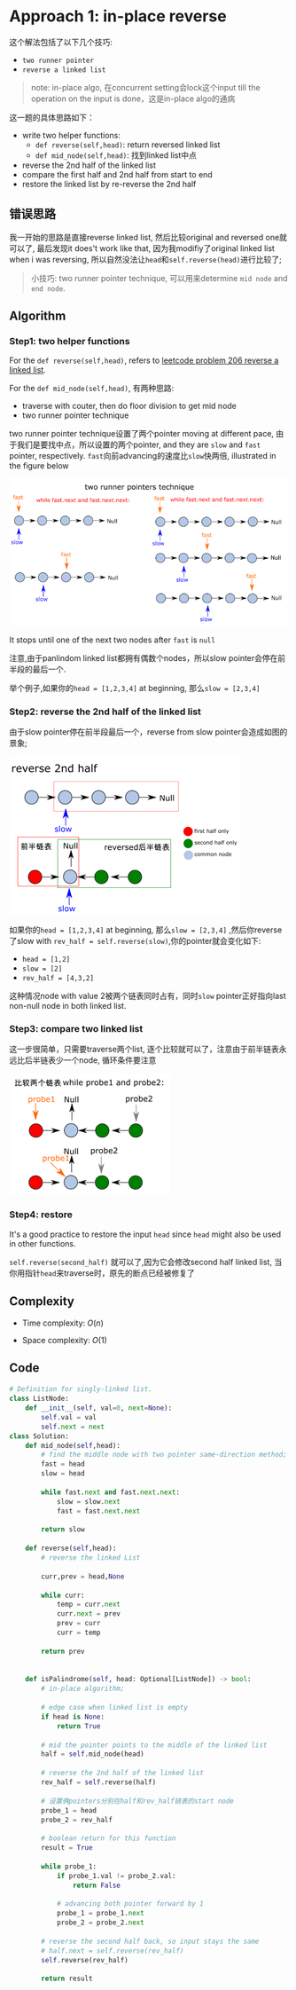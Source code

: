
# Approach 1: in-place reverse 
<!-- Describe your approach to solving the problem. -->
这个解法包括了以下几个技巧:
- `two runner pointer`
- `reverse a linked list`

> note: in-place algo, 在concurrent setting会lock这个input till the operation on the input is done，这是in-place algo的通病

这一题的具体思路如下：
- write two helper functions:
  - `def reverse(self,head)`: return reversed linked list
  - `def mid_node(self,head)`: 找到linked list中点
- reverse the 2nd half of the linked list
- compare the first half and 2nd half from start to end
- restore the linked list by re-reverse the 2nd half


## 错误思路
我一开始的思路是直接reverse linked list, 然后比较original and reversed one就可以了, 最后发现it does't work like that, 因为我modifiy了original linked list when i was reversing, 所以自然没法让`head`和`self.reverse(head)`进行比较了;


> 小技巧: two runner pointer technique, 可以用来determine `mid node` and `end node`.


## Algorithm
<!-- Describe your first thoughts on how to solve this problem. -->
### Step1: two helper functions

For the `def reverse(self,head)`, refers to [leetcode problem 206 reverse a linked list](../206-reverse-linked-list/README.md).

For the `def mid_node(self,head)`, 有两种思路:
- traverse with couter, then do floor division to get mid node
- two runner pointer technique

two runner pointer technique设置了两个pointer moving at different pace, 由于我们是要找中点，所以设置的两个pointer, and they are `slow` and `fast` pointer, respectively. `fast`向前advancing的速度比`slow`快两倍, illustrated in the figure below

![](img1.png)

It stops until one of the next two nodes after `fast` is `null`

注意,由于panlindom linked list都拥有偶数个nodes，所以slow pointer会停在前半段的最后一个.


举个例子,如果你的`head = [1,2,3,4]` at beginning, 那么`slow = [2,3,4]` 


### Step2: reverse the 2nd half of the linked list

由于slow pointer停在前半段最后一个，reverse from slow pointer会造成如图的景象;

![](img2.png)

如果你的`head = [1,2,3,4]` at beginning, 那么`slow = [2,3,4]` ,然后你reverse了slow with `rev_half = self.reverse(slow)`,你的pointer就会变化如下:
- `head = [1,2]`
- `slow = [2]`
- `rev_half = [4,3,2]`

这种情况node with value 2被两个链表同时占有，同时`slow` pointer正好指向last non-null node in both linked list.

### Step3: compare two linked list

这一步很简单，只需要traverse两个list, 逐个比较就可以了，注意由于前半链表永远比后半链表少一个node, 循环条件要注意

![](img3.png)


### Step4: restore

It's a good practice to restore the input `head` since `head` might also be used in other functions.

`self.reverse(second_half)` 就可以了,因为它会修改second half linked list, 当你用指针`head`来traverse时，原先的断点已经被修复了

## Complexity
- Time complexity: $O(n)$
<!-- Add your time complexity here, e.g. $$O(n)$$ -->

- Space complexity: $O(1)$
<!-- Add your space complexity here, e.g. $$O(n)$$ -->


## Code
```python
# Definition for singly-linked list.
class ListNode:
    def __init__(self, val=0, next=None):
        self.val = val
        self.next = next
class Solution:
    def mid_node(self,head):
        # find the middle node with two pointer same-direction method;
        fast = head
        slow = head

        while fast.next and fast.next.next:
            slow = slow.next
            fast = fast.next.next

        return slow

    def reverse(self,head):
        # reverse the linked List

        curr,prev = head,None

        while curr:
            temp = curr.next
            curr.next = prev
            prev = curr
            curr = temp
        
        return prev


    def isPalindrome(self, head: Optional[ListNode]) -> bool:
        # in-place algorithm;

        # edge case when linked list is empty
        if head is None:
            return True

        # mid the pointer points to the middle of the linked list 
        half = self.mid_node(head)

        # reverse the 2nd half of the linked list
        rev_half = self.reverse(half)

        # 设置俩pointers分别在half和rev_half链表的start node
        probe_1 = head
        probe_2 = rev_half

        # boolean return for this function
        result = True

        while probe_1:
            if probe_1.val != probe_2.val:
                return False
            
            # advancing both pointer forward by 1
            probe_1 = probe_1.next
            probe_2 = probe_2.next
        
        # reverse the second half back, so input stays the same
        # half.next = self.reverse(rev_half)
        self.reverse(rev_half)

        return result














```